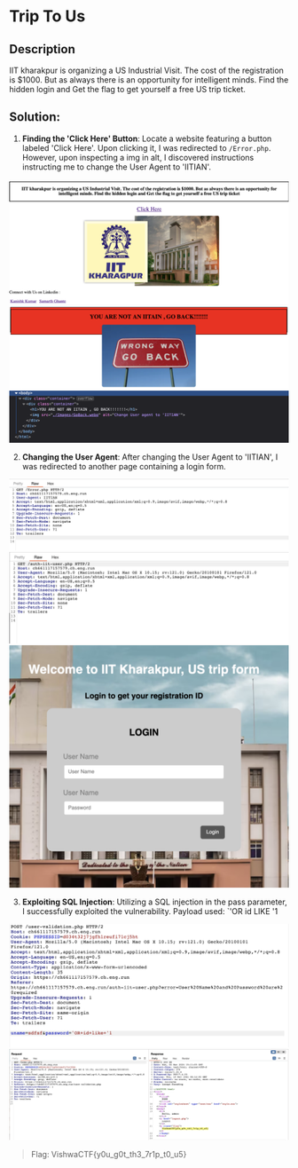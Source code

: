 # Trip To Us

## Description

IIT kharakpur is organizing a US Industrial Visit. The cost of the registration is $1000. But as always there is an opportunity for intelligent minds. Find the hidden login and Get the flag to get yourself a free US trip ticket.

## Solution:

1. **Finding the 'Click Here' Button**:
    Locate a website featuring a button labeled 'Click Here'. Upon clicking it, I was redirected to `/Error.php`. However, upon inspecting a img in alt, I discovered instructions instructing me to change the User Agent to 'IITIAN'.

![Home Page](../images/home_page.png)
![Error Page](../images/Error_page.png)
![Hidden Div](../images/hidden_div.png)

2. **Changing the User Agent**:
    After changing the User Agent to 'IITIAN', I was redirected to another page containing a login form.

![Home Page](../images/change_user_agent.png)
![Hidden Div](../images/redirect_to_login_page.png)
![Login Page](../images/login_page.png)

3. **Exploiting SQL Injection**:
    Utilizing a SQL injection in the pass parameter, I successfully exploited the vulnerability. Payload used: `'OR id LIKE '1

![Sqli Pyload](../images/sqli_payload.png)
![Flag](../images/web_flag_login.png)

> Flag: VishwaCTF{y0u_g0t_th3_7r1p_t0_u5}
